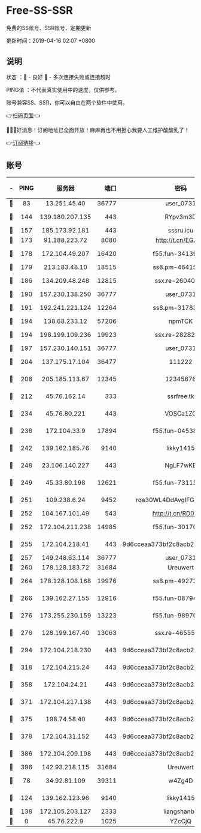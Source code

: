 # Free-SS-SSR

免费的SS账号、SSR账号，定期更新

更新时间：2019-04-16 02:07 +0800

## 说明

状态     ：🙂 - 良好 🙁 - 多次连接失败或连接超时

PING值   ：不代表真实使用中的速度，仅供参考。

账号兼容SS、SSR，你可以自由在两个软件中使用。

👉[扫码页面](https://liesauer.github.io/Free-SS-SSR/)👈

🎉🎉🎉好消息！订阅地址已全面开放！麻麻再也不用担心我要人工维护酸酸乳了！

👉[订阅链接](https://www.liesauer.net/yogurt/subscribe?ACCESS_TOKEN=DAYxR3mMaZAsaqUb)👈

## 账号

|-|PING|服务器|端口|密码|加密方式|区域|
|:----:|:----:|:-----:|-----:|:----:|:----:|:----:|
|🙂|83|13.251.45.40|36777|user_0731|chacha20|SG|
|🙂|144|139.180.207.135|443|RYpv3m3D|aes-256-cfb|JP|
|🙂|157|185.173.92.181|443|sssru.icu|rc4-md5|RU|
|🙂|173|91.188.223.72|8080|http://t.cn/EGJIyrl|rc4-md5|RU|
|🙂|178|172.104.49.207|16420|f55.fun-34139153|aes-256-cfb|SG|
|🙂|179|213.183.48.10|18515|ss8.pm-46415909|rc4-md5|RU|
|🙂|186|134.209.48.248|12815|ssx.re-26040435|aes-256-cfb|US|
|🙂|190|157.230.138.250|36777|user_0731|chacha20|US|
|🙂|191|192.241.221.124|12264|ss8.pm-31783511|aes-256-cfb|US|
|🙂|194|138.68.233.12|57206|npmTCK|rc4-md5|US|
|🙂|194|198.199.109.236|19923|ssx.re-28282607|aes-256-cfb|US|
|🙂|197|157.230.140.151|36777|user_0731|chacha20|US|
|🙂|204|137.175.17.104|36477|111222|aes-256-cfb|US|
|🙂|208|205.185.113.67|12345|12345678|aes-256-cfb|US|
|🙂|212|45.76.162.14|333|ssrfree.tk|aes-256-cfb|SG|
|🙂|234|45.76.80.221|443|VOSCa1ZG|aes-256-cfb|DE|
|🙂|238|172.104.33.9|17894|f55.fun-04538328|aes-256-cfb|SG|
|🙂|242|139.162.185.76|9140|likky1415|aes-256-cfb|DE|
|🙂|248|23.106.140.227|443|NgLF7wKB|aes-256-cfb|US|
|🙂|249|45.33.80.198|12621|f55.fun-73115656|aes-256-cfb|US|
|🙂|251|109.238.6.24|9452|rqa30WL4DdAvgIFG6Fs3znzTa|aes-256-cfb|FR|
|🙂|252|104.167.101.49|543|http://t.cn/RD0D7sx|rc4-md5|CA|
|🙂|252|172.104.211.238|14985|f55.fun-30170078|aes-256-cfb|US|
|🙂|255|172.104.218.41|443|9d6cceaa373bf2c8acb22e60b6a58be6|aes-256-cfb|US|
|🙂|257|149.248.63.114|36777|user_0731|chacha20|CA|
|🙂|260|178.128.183.72|31684|Ureuwert|chacha20|US|
|🙂|264|178.128.108.168|19976|ss8.pm-49273481|aes-256-cfb|SG|
|🙂|266|139.162.27.155|12916|f55.fun-08794252|aes-256-cfb|SG|
|🙂|276|173.255.230.159|13223|f55.fun-98970038|aes-256-cfb|US|
|🙂|276|128.199.167.40|13063|ssx.re-46555321|aes-256-cfb|SG|
|🙂|294|172.104.218.230|443|9d6cceaa373bf2c8acb22e60b6a58be6|aes-256-cfb|US|
|🙂|318|172.104.215.24|443|9d6cceaa373bf2c8acb22e60b6a58be6|aes-256-cfb|US|
|🙂|358|172.104.24.21|443|9d6cceaa373bf2c8acb22e60b6a58be6|aes-256-cfb|US|
|🙂|371|172.104.217.138|443|9d6cceaa373bf2c8acb22e60b6a58be6|aes-256-cfb|US|
|🙂|375|198.74.58.40|443|9d6cceaa373bf2c8acb22e60b6a58be6|aes-256-cfb|US|
|🙂|378|172.104.31.152|443|9d6cceaa373bf2c8acb22e60b6a58be6|aes-256-cfb|US|
|🙂|386|172.104.209.198|443|9d6cceaa373bf2c8acb22e60b6a58be6|aes-256-cfb|US|
|🙂|396|142.93.218.115|31684|Ureuwert|chacha20|IN|
|🙂|78|34.92.81.109|39311|w4Zg4D|chacha20-ietf|US|
|🙂|124|139.162.123.96|9140|likky1415|aes-256-cfb|JP|
|🙂|138|172.105.203.127|2333|liangshanbo|chacha20|JP|
|🙁|0|45.76.222.9|1025|YZcCjQ|rc4-md5|JP|
